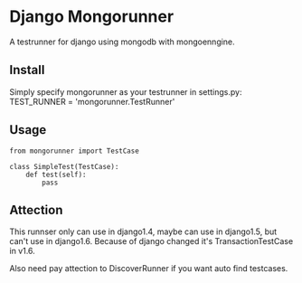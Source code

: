# Django Mongorunner

A testrunner for django using mongodb with mongoenngine.

## Install

Simply specify mongorunner as your testrunner in settings.py:
    TEST_RUNNER = 'mongorunner.TestRunner'

## Usage

    from mongorunner import TestCase

    class SimpleTest(TestCase):
        def test(self):
            pass

## Attection

This runnser only can use in django1.4, maybe can use in django1.5, but can't use in django1.6. Because of django changed it's TransactionTestCase in v1.6.

Also need pay attection to DiscoverRunner if you want auto find testcases.
